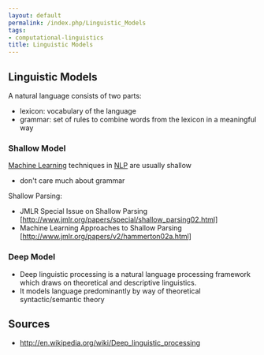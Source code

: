 ```yaml
---
layout: default
permalink: /index.php/Linguistic_Models
tags:
- computational-linguistics
title: Linguistic Models
---
```

## Linguistic Models
A natural language consists of two parts:
- lexicon: vocabulary of the language
- grammar: set of rules to combine words from the lexicon in a meaningful way


### Shallow Model
[Machine Learning](Machine_Learning) techniques in [NLP](NLP) are usually shallow
- don't care much about grammar


Shallow Parsing:
- JMLR Special Issue on Shallow Parsing [http://www.jmlr.org/papers/special/shallow_parsing02.html]
- Machine Learning Approaches to Shallow Parsing [http://www.jmlr.org/papers/v2/hammerton02a.html]


### Deep Model
- Deep linguistic processing is a natural language processing framework which draws on theoretical and descriptive linguistics. 
- It models language predominantly by way of theoretical syntactic/semantic theory


## Sources
- http://en.wikipedia.org/wiki/Deep_linguistic_processing
